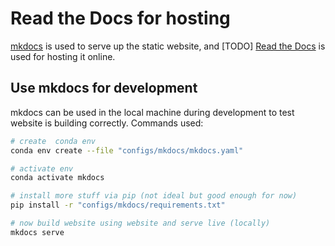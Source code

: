 # Read the Docs for hosting

[mkdocs](https://www.mkdocs.org/) is used to serve up the static website, and [TODO] [Read the Docs](https://docs.readthedocs.io/) is used for hosting it online.

## Use mkdocs for development

mkdocs can be used in the local machine during development to test website is building correctly. Commands used:

```sh
# create  conda env
conda env create --file "configs/mkdocs/mkdocs.yaml"

# activate env
conda activate mkdocs

# install more stuff via pip (not ideal but good enough for now)
pip install -r "configs/mkdocs/requirements.txt"

# now build website using website and serve live (locally)
mkdocs serve
```
